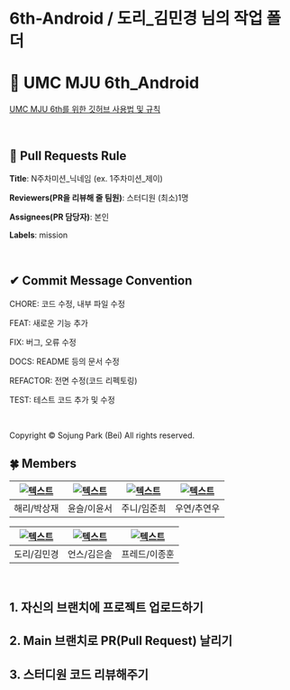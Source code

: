 # 6th-Android / 도리_김민경 님의 작업 폴더

# 💚 UMC MJU 6th_Android

[UMC MJU 6th를 위한 깃허브 사용법 및 규칙](https://www.notion.so/UMC-MJU-GITHUB-RULE-49d597d8c58c4089a4c51a519b7d5350?pvs=21)

<br>

## 🌱 Pull Requests Rule

**Title**: N주차미션_닉네임 (ex. 1주차미션_제이)

**Reviewers(PR을 리뷰해 줄 팀원)**: 스터디원 (최소)1명

**Assignees(PR 담당자)**: 본인

**Labels**: mission

<br>

## ✔ Commit Message Convention

CHORE: 코드 수정, 내부 파일 수정

FEAT: 새로운 기능 추가

FIX: 버그, 오류 수정

DOCS: README 등의 문서 수정

REFACTOR: 전면 수정(코드 리펙토링)

TEST: 테스트 코드 추가 및 수정

<br>

Copyright © Sojung Park (Bei) All rights reserved.


## 🍀 Members
| [![텍스트](https://avatars.githubusercontent.com/u/128218483?v=4)](https://github.com/saojaem) | [![텍스트](https://avatars.githubusercontent.com/u/164713708?v=4)](https://github.com/L3416yst) | [![텍스트](https://avatars.githubusercontent.com/u/150216299?v=4)](https://github.com/thos0412) | [![텍스트](https://avatars.githubusercontent.com/u/111961655?v=4)](https://github.com/starshape7) |
|:---:|:---:|:---:|:---:|
| 해리/박상재 | 윤슬/이윤서 | 주니/임준희 | 우연/추연우 |

| [![텍스트](https://avatars.githubusercontent.com/u/113087916?v=4)](https://github.com/m01310g) | [![텍스트](https://avatars.githubusercontent.com/u/163288437?v=4)](https://github.com/eunsol1530) | [![텍스트](https://avatars.githubusercontent.com/u/155813460?v=4)](https://github.com/fredleeJH) |
|:---:|:---:|:---:|
| 도리/김민경 | 언스/김은솔 | 프레드/이종훈 |

<br>

## 1. 자신의 브랜치에 프로젝트 업로드하기

## 2. Main 브랜치로 PR(Pull Request) 날리기

## 3. 스터디원 코드 리뷰해주기
